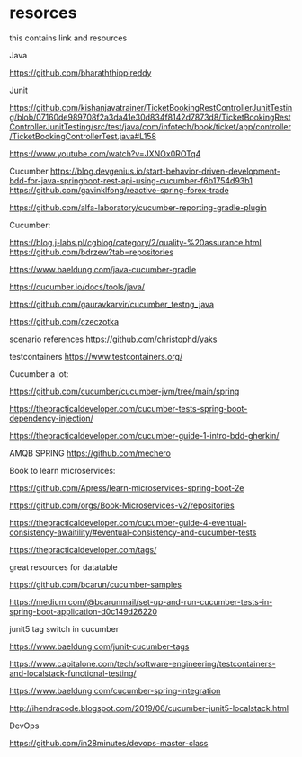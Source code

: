 # resorces
this contains link and resources

Java

https://github.com/bharaththippireddy

Junit

https://github.com/kishanjavatrainer/TicketBookingRestControllerJunitTesting/blob/07160de989708f2a3da41e30d834f8142d7873d8/TicketBookingRestControllerJunitTesting/src/test/java/com/infotech/book/ticket/app/controller/TicketBookingControllerTest.java#L158


https://www.youtube.com/watch?v=JXNOx0ROTq4


Cucumber
https://blog.devgenius.io/start-behavior-driven-development-bdd-for-java-springboot-rest-api-using-cucumber-f6b1754d93b1
https://github.com/gavinklfong/reactive-spring-forex-trade


https://github.com/alfa-laboratory/cucumber-reporting-gradle-plugin

Cucumber:

https://blog.j-labs.pl/cgblog/category/2/quality-%20assurance.html
https://github.com/bdrzew?tab=repositories


https://www.baeldung.com/java-cucumber-gradle

https://cucumber.io/docs/tools/java/

https://github.com/gauravkarvir/cucumber_testng_java

https://github.com/czeczotka

scenario references
https://github.com/christophd/yaks

testcontainers
https://www.testcontainers.org/


Cucumber a lot:

https://github.com/cucumber/cucumber-jvm/tree/main/spring

https://thepracticaldeveloper.com/cucumber-tests-spring-boot-dependency-injection/

https://thepracticaldeveloper.com/cucumber-guide-1-intro-bdd-gherkin/

AMQB SPRING
https://github.com/mechero

Book to learn microservices:

https://github.com/Apress/learn-microservices-spring-boot-2e

https://github.com/orgs/Book-Microservices-v2/repositories

https://thepracticaldeveloper.com/cucumber-guide-4-eventual-consistency-awaitility/#eventual-consistency-and-cucumber-tests

https://thepracticaldeveloper.com/tags/


great resources for datatable

https://github.com/bcarun/cucumber-samples

https://medium.com/@bcarunmail/set-up-and-run-cucumber-tests-in-spring-boot-application-d0c149d26220


junit5 tag switch in cucumber

https://www.baeldung.com/junit-cucumber-tags


https://www.capitalone.com/tech/software-engineering/testcontainers-and-localstack-functional-testing/

https://www.baeldung.com/cucumber-spring-integration

http://ihendracode.blogspot.com/2019/06/cucumber-junit5-localstack.html


DevOps

https://github.com/in28minutes/devops-master-class
